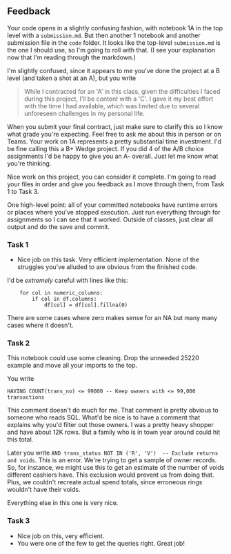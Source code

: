 ## Feedback 

Your code opens in a slightly confusing fashion, with notebook 1A in the top level with a `submission.md`. But then another 1 notebook and another submission file in the `code` folder. It looks like the top-level `submission.md` is the one I should use, so I'm going to roll with that. (I see your explanation now that I'm reading through the markdown.)

I'm slightly confused, since it appears to me you've done the project at a B level (and taken a shot at an A), but you write
> While I contracted for an 'A' in this class, given the difficulties I faced during this project, I’ll be content with a 'C'. I gave it my best effort with the time I had available, which was limited due to several unforeseen challenges in my personal life.

When you submit your final contract, just make sure to clarify this so I know what grade you're expecting. Feel free to ask me about this in person or on Teams. Your work on 1A represents a pretty substantial time investment. I'd be fine calling this a B+ Wedge project. If you did 4 of the A/B choice assignments I'd be happy to give you an A- overall. Just let me know what you're thinking. 

Nice work on this project, you can consider it complete. I'm going to read your files in order and give you feedback
as I move through them, from Task 1 to Task 3. 

One high-level point: all of your committed notebooks have runtime errors or places where you've stopped execution. Just run everything through for assignments so I
can see that it worked. Outside of classes, just clear all output and do the save and commit. 


### Task 1

* Nice job on this task. Very efficient implementation. None of the struggles you've alluded to are obvious from the finished code. 

I'd be _extremely_ careful with lines like this: 

```
    for col in numeric_columns:
        if col in df.columns:
            df[col] = df[col].fillna(0)
``` 
There are some cases where zero makes sense for an NA but many many cases where it doesn't. 


### Task 2

This notebook could use some cleaning. Drop the unneeded 25220 example and move all your imports to the top. 

You write

```
HAVING COUNT(trans_no) <= 99000 -- Keep owners with <= 99,000 transactions
```

This comment doesn't do much for me. That comment is pretty obvious to someone who reads SQL. What'd be nice is to have a comment that explains why you'd filter out those owners. I was a pretty heavy shopper and have about 12K rows. But a family who is in town year around could hit this total. 

Later you write `AND trans_status NOT IN ('R', 'V')  -- Exclude returns and voids`. This is an error. We're trying to get a sample of owner records. So, for instance, we might use this to get an estimate of the number of voids different cashiers have. This exclusion would prevent us from doing that. Plus, we couldn't recreate actual spend totals, since erroneous rings wouldn't have their voids. 

Everything else in this one is very nice. 

### Task 3

* Nice job on this, very efficient. 
* You were one of the few to get the queries right. Great job!
